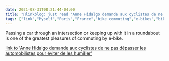 ```yaml
---
date: 2021-08-31T08:21:44-04:00
title: "🔗linkblog: just read 'Anne Hidalgo demande aux cyclistes de ne pas dépasser les automobilistes pour éviter de les humilier'"
tags: ["link","Myself","Paris","France","bike commuting","e-bikes","bikes"]
---
```

Passing a car through an intersection or keeping up with it in a roundabout is one of the greatest pleasures of commuting by e-bike.
 
[link to 'Anne Hidalgo demande aux cyclistes de ne pas dépasser les automobilistes pour éviter de les humilier'](https://www.legorafi.fr/2021/08/31/anne-hidalgo-demande-aux-cyclistes-de-ne-pas-depasser-les-automobilistes-pour-eviter-de-les-humilier/)
